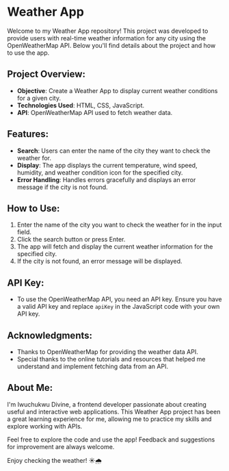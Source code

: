 # Weather App

Welcome to my Weather App repository! This project was developed to provide users with real-time weather information for any city using the OpenWeatherMap API. Below you'll find details about the project and how to use the app.

## Project Overview:

- **Objective**: Create a Weather App to display current weather conditions for a given city.
- **Technologies Used**: HTML, CSS, JavaScript.
- **API**: OpenWeatherMap API used to fetch weather data.

## Features:

- **Search**: Users can enter the name of the city they want to check the weather for.
- **Display**: The app displays the current temperature, wind speed, humidity, and weather condition icon for the specified city.
- **Error Handling**: Handles errors gracefully and displays an error message if the city is not found.

## How to Use:

1. Enter the name of the city you want to check the weather for in the input field.
2. Click the search button or press Enter.
3. The app will fetch and display the current weather information for the specified city.
4. If the city is not found, an error message will be displayed.

## API Key:

- To use the OpenWeatherMap API, you need an API key. Ensure you have a valid API key and replace `apiKey` in the JavaScript code with your own API key.

## Acknowledgments:

- Thanks to OpenWeatherMap for providing the weather data API.
- Special thanks to the online tutorials and resources that helped me understand and implement fetching data from an API.

## About Me:

I'm Iwuchukwu Divine, a frontend developer passionate about creating useful and interactive web applications. This Weather App project has been a great learning experience for me, allowing me to practice my skills and explore working with APIs.

Feel free to explore the code and use the app! Feedback and suggestions for improvement are always welcome.

Enjoy checking the weather! ☀️🌧️

